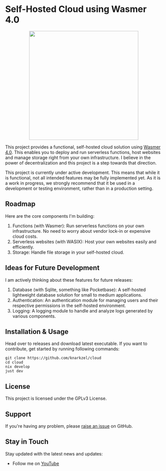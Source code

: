 # Self-Hosted Cloud using Wasmer 4.0

<p align="center">
  <img src="https://github.com/knarkzel/cloud/blob/master/web/static/thunder.png" width="350">
</p>

This project provides a functional, self-hosted cloud solution using
[Wasmer 4.0](https://wasmer.io/). This enables you to deploy and run
serverless functions, host websites and manage storage right from your
own infrastructure. I believe in the power of decentralization and
this project is a step towards that direction.

This project is currently under active development. This means that
while it is functional, not all intended features may be fully implemented
yet. As it is a work in progress, we strongly recommend that it be
used in a development or testing environment, rather than in a production
setting.

## Roadmap

Here are the core components I'm building:

1. Functions (with Wasmer): Run serverless functions on your own infrastructure. No need to worry about vendor lock-in or expensive cloud costs.
2. Serverless websites (with WASIX): Host your own websites easily and efficiently.
3. Storage: Handle file storage in your self-hosted cloud.

## Ideas for Future Development

I am actively thinking about these features for future releases:

1. Database (with Sqlite, something like Pocketbase): A self-hosted lightweight database solution for small to medium applications.
2. Authentication: An authentication module for managing users and their respective permissions in the self-hosted environment.
3. Logging: A logging module to handle and analyze logs generated by various components.

## Installation & Usage

Head over to releases and download latest executable. If you want to
contribute, get started by running following commands:

```
git clone https://github.com/knarkzel/cloud
cd cloud
nix develop
just dev
```

## License

This project is licensed under the GPLv3 License.

## Support

If you're having any problem, please [raise an issue](https://github.com/knarkzel/cloud/issues/new) on GitHub.

## Stay in Touch

Stay updated with the latest news and updates:

- Follow me on [YouTube](https://youtube.com/@svelterust)
